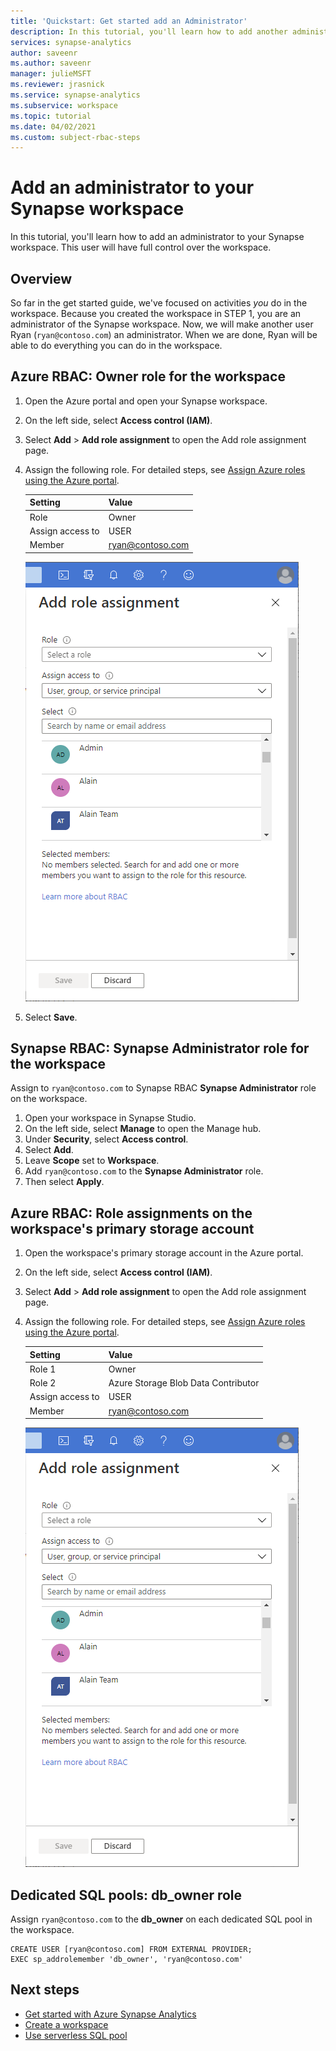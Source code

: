 ```yaml
---
title: 'Quickstart: Get started add an Administrator' 
description: In this tutorial, you'll learn how to add another administrative user to your workspace.
services: synapse-analytics
author: saveenr
ms.author: saveenr
manager: julieMSFT
ms.reviewer: jrasnick
ms.service: synapse-analytics
ms.subservice: workspace
ms.topic: tutorial
ms.date: 04/02/2021
ms.custom: subject-rbac-steps
---
```


# Add an administrator to your Synapse workspace

In this tutorial, you'll learn how to add an administrator to your Synapse workspace. This user will have full control over the workspace.

## Overview

So far in the get started guide, we've focused on activities *you* do in the workspace. Because you created the workspace in STEP 1, you are an administrator of the Synapse workspace. Now, we will make another user Ryan (`ryan@contoso.com`) an administrator. When we are done, Ryan will be able to do everything you can do in the workspace.

## Azure RBAC: Owner role for the workspace

1. Open the Azure portal and open your Synapse workspace.
1. On the left side, select **Access control (IAM)**.
1. Select **Add** > **Add role assignment** to open the Add role assignment page.
1. Assign the following role. For detailed steps, see [Assign Azure roles using the Azure portal](../role-based-access-control/role-assignments-portal.md).
    
    | Setting | Value |
    | --- | --- |
    | Role | Owner |
    | Assign access to | USER |
    | Member | ryan@contoso.com |

    ![Add role assignment page in Azure portal.](../../includes/role-based-access-control/media/add-role-assignment-page.png)

1. Select **Save**. 
 
 
## Synapse RBAC: Synapse Administrator role for the workspace

Assign to `ryan@contoso.com` to Synapse RBAC **Synapse Administrator** role on the workspace.

1. Open your workspace in Synapse Studio.
1. On the left side, select  **Manage** to open the Manage hub.
1. Under **Security**, select **Access control**.
1. Select **Add**.
1. Leave **Scope** set to **Workspace**.
1. Add `ryan@contoso.com` to the **Synapse Administrator** role. 
1. Then select **Apply**.
 
## Azure RBAC: Role assignments on the workspace's primary storage account

1. Open the workspace's primary storage account in the Azure portal.
1. On the left side, select **Access control (IAM)**.
1. Select **Add** > **Add role assignment** to open the Add role assignment page.
1. Assign the following role. For detailed steps, see [Assign Azure roles using the Azure portal](../role-based-access-control/role-assignments-portal.md).
    
    | Setting | Value |
    | --- | --- |
    | Role 1 | Owner |
    | Role 2| Azure Storage Blob Data Contributor|
    | Assign access to | USER |
    | Member | ryan@contoso.com |

    ![Add role assignment page in Azure portal.](../../includes/role-based-access-control/media/add-role-assignment-page.png)

## Dedicated SQL pools: db_owner role

Assign `ryan@contoso.com` to the **db_owner** on each dedicated SQL pool in the workspace.

```
CREATE USER [ryan@contoso.com] FROM EXTERNAL PROVIDER; 
EXEC sp_addrolemember 'db_owner', 'ryan@contoso.com'
```

## Next steps

* [Get started with Azure Synapse Analytics](get-started.md)
* [Create a workspace](quickstart-create-workspace.md)
* [Use serverless SQL pool](quickstart-sql-on-demand.md)
